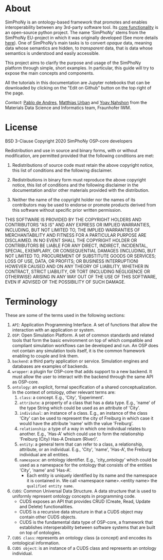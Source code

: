 # About

SimPhoNy is an ontology-based framework that promotes and enables interoperability between any 3rd-party software tool.
Its [core functionality](https://github.com/simphony/osp-core) is an open-source python project.
The name ‘SimPhoNy’ stems from the SimPhoNy EU-project in which it was originally developed
(See more details [here](https://www.simphony-project.eu/)). 
One of SimPhoNy’s main tasks is to convert *opaque* data, meaning data whose semantics are hidden, to *transparent* data, that is data whose semantics is understood and easily accessible.

This project aims to clarify the purpose and usage of the SimPhoNy platform through simple, short examples.
In particular, this guide will try to expose the main concepts and components.

All the tutorials in this documentation are Jupyter notebooks that can be downloaded
by clicking on the "Edit on Github" button on the top right of the page.

_Contact:_ [Pablo de Andres](mailto:pablo.de.andres@iwm.fraunhofer.de), 
[Matthias Urban](mailto:matthias.urban@iwm.fraunhofer.de) and 
[Yoav Nahshon](mailto:yoav.nahshon@iwm.fraunhofer.de) from 
the Materials Data Science and Informatics team, Fraunhofer IWM.

# License
BSD 3-Clause 
Copyright 2020 SimPhoNy OSP-core developers

Redistribution and use in source and binary forms, with or without modification, are permitted provided that the following conditions are met:

1. Redistributions of source code must retain the above copyright notice, this list of conditions and the following disclaimer.

2. Redistributions in binary form must reproduce the above copyright notice, this list of conditions and the following disclaimer in the documentation and/or other materials provided with the distribution.

3. Neither the name of the copyright holder nor the names of its contributors may be used to endorse or promote products derived from this software without specific prior written permission.

THIS SOFTWARE IS PROVIDED BY THE COPYRIGHT HOLDERS AND CONTRIBUTORS "AS IS" AND ANY EXPRESS OR IMPLIED WARRANTIES, INCLUDING, BUT NOT LIMITED TO, THE IMPLIED WARRANTIES OF MERCHANTABILITY AND FITNESS FOR A PARTICULAR PURPOSE ARE DISCLAIMED. IN NO EVENT SHALL THE COPYRIGHT HOLDER OR CONTRIBUTORS BE LIABLE FOR ANY DIRECT, INDIRECT, INCIDENTAL, SPECIAL, EXEMPLARY, OR CONSEQUENTIAL DAMAGES (INCLUDING, BUT NOT LIMITED TO, PROCUREMENT OF SUBSTITUTE GOODS OR SERVICES; LOSS OF USE, DATA, OR PROFITS; OR BUSINESS INTERRUPTION) HOWEVER CAUSED AND ON ANY THEORY OF LIABILITY, WHETHER IN CONTRACT, STRICT LIABILITY, OR TORT (INCLUDING NEGLIGENCE OR OTHERWISE) ARISING IN ANY WAY OUT OF THE USE OF THIS SOFTWARE, EVEN IF ADVISED OF THE POSSIBILITY OF SUCH DAMAGE.

# Terminology
These are some of the terms used in the following sections:
1. `API`: Application Programming Interface. A set of functions that allow the interaction with an application or system.
1. `OSP`: Open Simulation Platform. 
   A set of common standards and related tools that form the basic environment on top of which compatible and compliant simulation workflows can be developed and run.
   An OSP does not contain any simulation tools itself, it is the common framework enabling to couple and link them.
1. `backend`: a third party application or service. 
   Simulation engines and databases are examples of backends.
1. `wrapper`: a plugin for OSP-core that adds support to a new backend.
   It must allow the user to interact with the backend through the same API as OSP-core.
1. `ontology`: an explicit, formal specification of a shared conceptualization.
   In the context of ontology, other relevant terms are:
   1. `class`: a concept. E.g., 'City', 'Experiment'.
   1. `attribute`: a property of a class that has a data type. E.g., 'name' of the type String which could be used as an attribute of 'City'.
   1. `individual`: an instance of a class. E.g., an instance of the class 'City' can be used to represent the city of Freiburg in which case it would have the attribute 'name' with the value 'Freiburg'.
   1. `relationship`: a type of a way in which one individual relates to another. E.g., 'Has-A' which could use to form the relationship 'Freiburg (City) Has-A Dreisam (River)'.
   1. `entity`:  a general term that can refer to a class, a relationship, attribute, or an individual. E.g., 'City', 'name', 'Has-A', the Freiburg individual are all entities.
   1. `namespace`: an ontology identifier. E.g., 'city_ontology' which could be used as a namespace for the ontology that consists of the entities 'City', 'name' and 'Has-A'.
       - Each entity is uniquely identified by its name and the namespace it is contained in. We call \<namespace name\>.\<entity name\> the `qualified entity name`.
1. `CUDS`:  Common Universal Data Structure. A data structure that is used to uniformly represent ontology concepts in programming code.
   - CUDS exposes an API that provides CRUD (Create, Read, Update and Delete) functionalities.
   - CUDS is a recursive data structure in that a CUDS object may contain other CUDS objects.
   - CUDS is the fundamental data type of OSP-core, a framework that establishes interoperability between software systems that are built on top of ontologies.
1. `CUDS class`: represents an ontology class (a concept) and encodes its ontological information.
1. `CUDS object`: is an instance of a CUDS class and represents an ontology individual.
